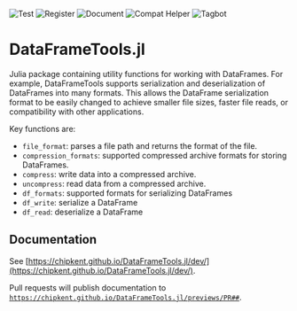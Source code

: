 ![Test](https://github.com/chipkent/DataFrameTools.jl/actions/workflows/test.yml/badge.svg)
![Register](https://github.com/chipkent/DataFrameTools.jl/actions/workflows/register.yml/badge.svg)
![Document](https://github.com/chipkent/DataFrameTools.jl/actions/workflows/document.yml/badge.svg)
![Compat Helper](https://github.com/chipkent/DataFrameTools.jl/actions/workflows/compathelper.yml/badge.svg)
![Tagbot](https://github.com/chipkent/DataFrameTools.jl/actions/workflows/TagBot.yml/badge.svg)

# DataFrameTools.jl
Julia package containing utility functions for working with DataFrames.
For example, DataFrameTools supports serialization and deserialization of
DataFrames into many formats.  This allows the DataFrame serialization format to be
easily changed to achieve smaller file sizes, faster file reads, or compatibility with
other applications.

Key functions are:
* <code>file_format</code>: parses a file path and returns the format of the file.
* <code>compression_formats</code>: supported compressed archive formats for storing DataFrames.
* <code>compress</code>: write data into a compressed archive.
* <code>uncompress</code>: read data from a compressed archive.
* <code>df_formats</code>: supported formats for serializing DataFrames
* <code>df_write</code>: serialize a DataFrame
* <code>df_read</code>: deserialize a DataFrame

## Documentation

See [https://chipkent.github.io/DataFrameTools.jl/dev/](https://chipkent.github.io/DataFrameTools.jl/dev/).

Pull requests will publish documentation to <code>https://chipkent.github.io/DataFrameTools.jl/previews/PR##</code>.
